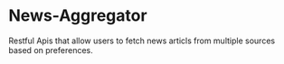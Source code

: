 # News-Aggregator
Restful Apis that allow users to fetch news articls from multiple sources based on preferences.
